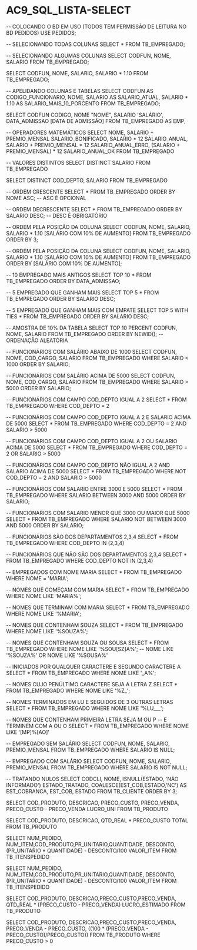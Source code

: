 # AC9_SQL_LISTA-SELECT

-- COLOCANDO O BD EM USO (TODOS TEM PERMISSÃO DE LEITURA NO BD PEDIDOS)
USE PEDIDOS;

-- SELECIONANDO TODAS COLUNAS
SELECT * FROM TB_EMPREGADO;

-- SELECIONANDO ALGUMAS COLUNAS
SELECT CODFUN, NOME, SALARIO FROM TB_EMPREGADO;

SELECT CODFUN, NOME, SALARIO, SALARIO * 1.10
FROM TB_EMPREGADO;

-- APELIDANDO COLUNAS E TABELAS
SELECT 
 CODFUN AS CODIGO_FUNCIONARIO, 
 NOME,
 SALARIO AS SALARIO_ATUAL,
 SALARIO * 1.10 AS SALARIO_MAIS_10_PORCENTO
FROM TB_EMPREGADO;

SELECT 
 CODFUN		CODIGO, 
 NOME		"NOME", 
 SALARIO		'SALÁRIO',
 DATA_ADMISSAO	[DATA DE ADMISSÃO]
FROM TB_EMPREGADO AS EMP;

-- OPERADORES MATEMÁTICOS
SELECT 
	NOME,
	SALARIO + PREMIO_MENSAL SALARIO_BONIFICADO,
	SALARIO * 12 SALARIO_ANUAL,
	SALARIO + PREMIO_MENSAL * 12 SALARIO_ANUAL_ERRO,
	(SALARIO + PREMIO_MENSAL) * 12 SALARIO_ANUAL_OK
FROM TB_EMPREGADO

-- VALORES DISTINTOS
SELECT DISTINCT
	SALARIO
FROM TB_EMPREGADO

SELECT DISTINCT
	COD_DEPTO,  SALARIO
FROM TB_EMPREGADO

--  ORDEM CRESCENTE
SELECT * FROM TB_EMPREGADO 
ORDER BY NOME ASC; -- ASC É OPCIONAL

--  ORDEM DECRESCENTE
SELECT * FROM TB_EMPREGADO 
ORDER BY SALARIO DESC; -- DESC É OBRIGATÓRIO

--  ORDEM PELA POSIÇÃO DA COLUNA
SELECT CODFUN, NOME, SALARIO, SALARIO * 1.10 [SALÁRIO COM 10% DE AUMENTO]
FROM TB_EMPREGADO
ORDER BY 3;

--  ORDEM PELA POSIÇÃO DA COLUNA
SELECT CODFUN, NOME, SALARIO, SALARIO * 1.10 [SALÁRIO COM 10% DE AUMENTO]
FROM TB_EMPREGADO
ORDER BY [SALÁRIO COM 10% DE AUMENTO];

--  10 EMPREGADO MAIS ANTIGOS
SELECT TOP 10 * FROM TB_EMPREGADO ORDER BY DATA_ADMISSAO;

--  5 EMPREGADO QUE GANHAM MAIS
SELECT TOP 5 * FROM TB_EMPREGADO ORDER BY SALARIO DESC;

--  5 EMPREGADO QUE GANHAM MAIS COM EMPATE
SELECT TOP 5 WITH TIES * FROM TB_EMPREGADO ORDER BY SALARIO DESC;

--  AMOSTRA DE 10% DA TABELA
SELECT TOP 10 PERCENT  CODFUN, NOME, SALARIO FROM TB_EMPREGADO
ORDER BY NEWID(); --ORDENAÇÃO ALEATÓRIA

--  FUNCIONÁRIOS COM SALÁRIO ABAIXO DE 1000
SELECT CODFUN, NOME, COD_CARGO, SALARIO FROM TB_EMPREGADO
WHERE SALARIO < 1000
ORDER BY SALARIO;

--  FUNCIONÁRIOS COM SALÁRIO ACIMA DE 5000
SELECT CODFUN, NOME, COD_CARGO, SALARIO FROM TB_EMPREGADO
WHERE SALARIO > 5000
ORDER BY SALARIO;

--  FUNCIONÁRIOS COM CAMPO COD_DEPTO IGUAL A 2
SELECT * FROM TB_EMPREGADO
WHERE COD_DEPTO = 2

--  FUNCIONÁRIOS COM CAMPO COD_DEPTO IGUAL A 2 E SALARIO ACIMA DE 5000
SELECT * FROM TB_EMPREGADO
WHERE COD_DEPTO = 2 AND SALARIO > 5000

--  FUNCIONÁRIOS COM CAMPO COD_DEPTO IGUAL A 2 OU SALARIO ACIMA DE 5000
SELECT * FROM TB_EMPREGADO
WHERE COD_DEPTO = 2 OR SALARIO > 5000

--  FUNCIONÁRIOS COM CAMPO COD_DEPTO NÃO IGUAL A 2 AND SALARIO ACIMA DE 5000
SELECT * FROM TB_EMPREGADO
WHERE NOT COD_DEPTO = 2 AND SALARIO > 5000

--  FUNCIONÁRIOS COM SALARIO ENTRE 3000 E 5000
SELECT * FROM TB_EMPREGADO
WHERE SALARIO BETWEEN 3000 AND 5000 ORDER BY SALARIO;

--  FUNCIONÁRIOS COM SALARIO MENOR QUE 3000 OU MAIOR QUE 5000
SELECT * FROM TB_EMPREGADO
WHERE SALARIO NOT BETWEEN 3000 AND 5000 ORDER BY SALARIO;

--  FUNCIONÁRIOS SÃO DOS DEPARTAMENTOS 2,3,4
SELECT * FROM TB_EMPREGADO
WHERE COD_DEPTO IN (2,3,4)

--  FUNCIONÁRIOS QUE NÃO SÃO DOS DEPARTAMENTOS 2,3,4
SELECT * FROM TB_EMPREGADO
WHERE COD_DEPTO NOT IN (2,3,4)


-- EMPREGADOS COM NOME MARIA
SELECT * FROM TB_EMPREGADO
WHERE NOME = 'MARIA';

--  NOMES QUE COMEÇAM COM MARIA
SELECT * FROM TB_EMPREGADO
WHERE NOME LIKE 'MARIA%';

--  NOMES QUE TERMINAM COM MARIA
SELECT * FROM TB_EMPREGADO
WHERE NOME LIKE '%MARIA';

--  NOMES QUE CONTENHAM SOUZA
SELECT * FROM TB_EMPREGADO
WHERE NOME LIKE '%SOUZA%';

--  NOMES QUE CONTENHAM SOUZA OU SOUSA
SELECT * FROM TB_EMPREGADO
WHERE NOME LIKE '%SOU[SZ]A%'; -- NOME LIKE '%SOUZA%' OR NOME LIKE '%SOUSA%'

--  INICIADOS POR QUALQUER CARACTERE E SEGUNDO CARACTERE A
SELECT * FROM TB_EMPREGADO
WHERE NOME LIKE '_A%';

--  NOMES CUJO PENÚLTIMO CARACTERE SEJA A LETRA Z
SELECT * FROM TB_EMPREGADO
WHERE NOME LIKE '%Z_';

--  NOMES TERMINADOS EM LU E SEGUIDOS DE 3 OUTRAS LETRAS
SELECT * FROM TB_EMPREGADO
WHERE NOME LIKE '%LU___';

-- NOMES QUE CONTENHAM PRIMEIRA LETRA SEJA M OU P
-- E TERMINEM COM A OU O
SELECT * FROM TB_EMPREGADO
WHERE NOME LIKE '[MP]%[AO]'


--  EMPREGADO SEM SALÁRIO
SELECT CODFUN, NOME, SALARIO, PREMIO_MENSAL
FROM TB_EMPREGADO
WHERE SALARIO IS NULL;

--  EMPREGADO COM SALÁRIO
SELECT CODFUN, NOME, SALARIO, PREMIO_MENSAL
FROM TB_EMPREGADO
WHERE SALARIO IS NOT NULL;

--  TRATANDO NULOS
SELECT 
	CODCLI, 
	NOME, 
	ISNULL(ESTADO, 'NÃO INFORMADO') ESTADO_TRATADO, 
	COALESCE(EST_COB,ESTADO,'NC') AS EST_COBRANCA, 
	EST_COB, 
	ESTADO
FROM TB_CLIENTE ORDER BY 3;

SELECT COD_PRODUTO, DESCRICAO, PRECO_CUSTO, PRECO_VENDA,
PRECO_CUSTO - PRECO_VENDA LUCRO_UNI
FROM TB_PRODUTO

SELECT COD_PRODUTO, DESCRICAO, 
QTD_REAL * PRECO_CUSTO TOTAL
FROM TB_PRODUTO

SELECT NUM_PEDIDO, NUM_ITEM,COD_PRODUTO,PR_UNITARIO,QUANTIDADE, DESCONTO,
(PR_UNITARIO * QUANTIDADE) - DESCONTO/100 VALOR_ITEM
FROM TB_ITENSPEDIDO

SELECT NUM_PEDIDO, NUM_ITEM,COD_PRODUTO,PR_UNITARIO,QUANTIDADE, DESCONTO,
(PR_UNITARIO * QUANTIDADE) - DESCONTO/100 VALOR_ITEM
FROM TB_ITENSPEDIDO


SELECT COD_PRODUTO, DESCRICAO,PRECO_CUSTO,PRECO_VENDA,
QTD_REAL * (PRECO_CUSTO - PRECO_VENDA) LUCRO_ESTIMADO
FROM TB_PRODUTO


SELECT COD_PRODUTO, DESCRICAO,PRECO_CUSTO,PRECO_VENDA,
PRECO_VENDA - PRECO_CUSTO, ((100 * (PRECO_VENDA - PRECO_CUSTO)/PRECO_CUSTO))
FROM TB_PRODUTO
WHERE PRECO_CUSTO > 0
